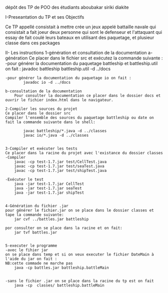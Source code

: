 dépôt des TP de POO des étudiants aboubakar siriki diakite

I-Preseantation du TP et ses Objectifs

Ce TP appellé  consistait à mettre crée un jeux appelé battaille navale qui consistait a fait joeur deux personne qui sont le defenseur et l'attaquant qui essay de fait coulé leurs bateaux en utilisant des paquetage, et plusieur classe dans ces packages

II- Les instructions
	1-génération et consultation de la documentation
	a-génération
	Ce placer dans le fichier src et exécutez la commande suivante :
	-pour générer la documentation du paquetage battleship et battleship.util on fait : 
			javadoc battleship battleship.util -d ../docs

	-pour générer la documentation du paquetage io on fait : 
			javadoc io -d ../docs

	b-consultation de la documentation
		Pour consulter la documentation ce placer dans le dossier docs et ouvrir le fichier index.html dans le navigateur.
	
	2-Compiler les sources du projet
	Ce placer dans le dossier src
	Compiler l'ensemble des sources du paquetage battleship ou date on fait la commande suivante dans le shell:
		
			javac battleship/*.java -d ../classes
			javac io/*.java -d ../classes
			

	3-Compiler et exécuter les tests
	Ce placer dans la racine du projet avec l'existance du dossier classes
	-Compiler
		javac -cp test-1.7.jar test/CellTest.java
		javac -cp test-1.7.jar test/seaTest.java 
		javac -cp test-1.7.jar test/shipTest.java 	

	-Exécuter le test
		java -jar test-1.7.jar CellTest
		java -jar test-1.7.jar seaTest
		java -jar test-1.7.jar shipTest


	4-Génération du fichier .jar
	pour générer le fichier.jar on se place dans le dossier classes et tape la commande suivante: 
		jar cvf ../battles.jar battleship
	
	por consulter on se place dans la racine et on fait:
		jar tvf battles.jar


	5-executer le programme
	-avec le fihier jar 
	on se place dans temp et si on veux executer le fichier DateMain à l'aide du jar on fait :
	NB:cette commade ne marche pas
		java -cp battles.jar battleship.battleMain
	
	
	-sans le fichier .jar on se place dans la racine du tp est on fait
		java -cp  classes/ battleship.battleMain



